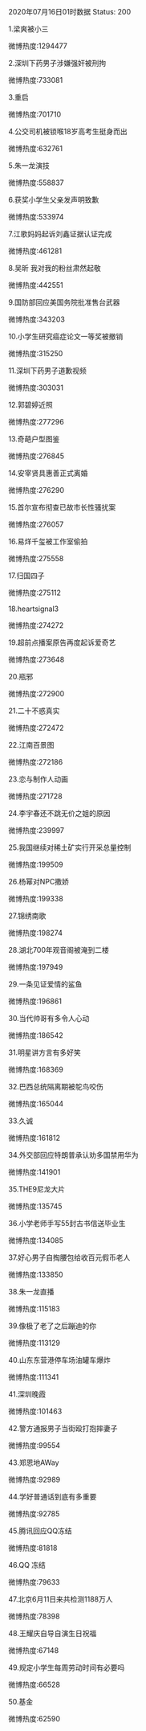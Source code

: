 2020年07月16日01时数据
Status: 200

1.梁爽被小三

微博热度:1294477

2.深圳下药男子涉嫌强奸被刑拘

微博热度:733081

3.重启

微博热度:701710

4.公交司机被锁喉18岁高考生挺身而出

微博热度:632761

5.朱一龙演技

微博热度:558837

6.获奖小学生父亲发声明致歉

微博热度:533974

7.江歌妈妈起诉刘鑫证据认证完成

微博热度:461281

8.吴昕 我对我的粉丝肃然起敬

微博热度:442551

9.国防部回应美国务院批准售台武器

微博热度:343203

10.小学生研究癌症论文一等奖被撤销

微博热度:315250

11.深圳下药男子道歉视频

微博热度:303031

12.郭碧婷近照

微博热度:277296

13.奇葩户型图鉴

微博热度:276845

14.安宰贤具惠善正式离婚

微博热度:276290

15.首尔宣布彻查已故市长性骚扰案

微博热度:276057

16.易烊千玺被工作室偷拍

微博热度:275558

17.归国四子

微博热度:275112

18.heartsignal3

微博热度:274272

19.超前点播案原告再度起诉爱奇艺

微博热度:273648

20.瓶邪

微博热度:272900

21.二十不惑真实

微博热度:272472

22.江南百景图

微博热度:272186

23.恋与制作人动画

微博热度:271728

24.李宇春还不跳无价之姐的原因

微博热度:239997

25.我国继续对稀土矿实行开采总量控制

微博热度:199509

26.杨幂对NPC撒娇

微博热度:199338

27.锦绣南歌

微博热度:198274

28.湖北700年观音阁被淹到二楼

微博热度:197949

29.一条见证爱情的鲨鱼

微博热度:196861

30.当代帅哥有多令人心动

微博热度:186542

31.明星讲方言有多好笑

微博热度:168369

32.巴西总统隔离期被鸵鸟咬伤

微博热度:165044

33.久诚

微博热度:161812

34.外交部回应特朗普承认劝多国禁用华为

微博热度:141901

35.THE9尼龙大片

微博热度:135745

36.小学老师手写55封古书信送毕业生

微博热度:134085

37.好心男子自掏腰包给收百元假币老人

微博热度:133850

38.朱一龙直播

微博热度:115183

39.像极了老了之后蹦迪的你

微博热度:113129

40.山东东营港停车场油罐车爆炸

微博热度:111341

41.深圳晚霞

微博热度:101463

42.警方通报男子当街殴打抱摔妻子

微博热度:99554

43.郑恩地AWay

微博热度:92989

44.学好普通话到底有多重要

微博热度:92785

45.腾讯回应QQ冻结

微博热度:81818

46.QQ 冻结

微博热度:79633

47.北京6月11日来共检测1188万人

微博热度:78398

48.王耀庆自导自演生日祝福

微博热度:67148

49.规定小学生每周劳动时间有必要吗

微博热度:66528

50.基金

微博热度:62590

